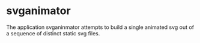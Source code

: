 # svganimator
The application svganinmator attempts to build a single animated svg out of a sequence of distinct static svg files.
